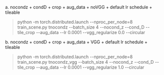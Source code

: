 
a. nocondz + condD + crop + aug_data + noVGG + default lr schedule + tileable

>python -m torch.distributed.launch --nproc_per_node=8 train_scene.py tnocondz --batch_size 4 --nocond_z --cond_D --tile_crop --aug_data --lr 0.0001 --vgg_regularize 0.0 --circular

b. nocondz + condD + crop + aug_data + VGG + default lr schedule + tileable

>python -m torch.distributed.launch --nproc_per_node=8 train_scene.py tnocondz_vgg --batch_size 4 --nocond_z --cond_D --tile_crop --aug_data --lr 0.0001 --vgg_regularize 1.0 --circular